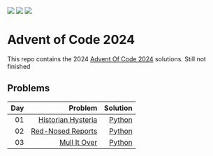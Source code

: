 ![](https://img.shields.io/badge/stars%20⭐-06-yellow)
![](https://img.shields.io/badge/day%20📅-03-blue) 
![](https://img.shields.io/badge/days%20completed-03-red)

# Advent of Code 2024

This repo contains the 2024 [Advent Of Code 2024](https://adventofcode.com/2024) solutions.
Still not finished

## Problems

| Day |                                                   Problem |                                                                               Solution |
| --: | --------------------------------------------------------: | -------------------------------------------------------------------------------------: |
|  01 | [Historian Hysteria](https://adventofcode.com/2024/day/1) | [Python](https://github.com/sotsoguk/adventOfCode2024/blob/main/python/day01/day01.py) |
|  02 |  [Red-Nosed Reports](https://adventofcode.com/2024/day/2) | [Python](https://github.com/sotsoguk/adventOfCode2024/blob/main/python/day02/day02.py) |
|  03 |       [Mull It Over](https://adventofcode.com/2024/day/3) | [Python](https://github.com/sotsoguk/adventOfCode2024/blob/main/python/day03/day03.py) |
